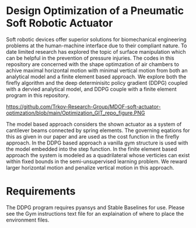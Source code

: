 # Design Optimization of a Pneumatic Soft Robotic Actuator 
Soft robotic devices offer superior solutions for biomechanical engineering problems at the human-machine interface due to their compliant nature. To date limited research has explored the topic of surface manipulation which can be helpful in the prevention of pressure injuries. The codes in this repository are concerned with the shape optimzation of air chambers to achive maximal horizontal motion with minimal vertical motion from both an analytical model and a finite element based approach. We explore both the firefly algorithm and the deep determinisitc policy gradient (DDPG) coupled with a dervied analytical model, and DDPG couple with a finite element program in this repository.

https://github.com/Trkov-Research-Group/MDOF-soft-actuator-optimzation/blob/main/Optimization_GIT_repo_figure.PNG

The model based approach considers the shown actuator as a system of cantilever beams connected by spring elements. The governing eqations for this as given in our paper and are used as the cost function in the firefly approach. In the DDPG based approach a vanilla gym structure is used with the model embedded into the step function. In the finite element based approach the system is modeled as a quadrilateral whose verticies can exist within fixed bounds in the semi-unsupervised learning problem. We reward larger horizontal motion and penalize vertical motion in this approach.

# Requirements
The DDPG program requires pyansys and Stable Baselines for use. Please see the Gym instructions text file for an explaination of where to place the environment files.
